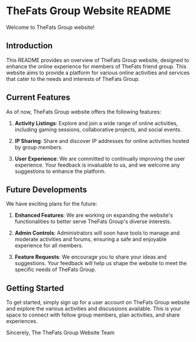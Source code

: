 # TheFats Group Website README

Welcome to TheFats Group website!

## Introduction

This README provides an overview of TheFats Group website, designed to enhance the online experience for members of TheFats friend group. This website aims to provide a platform for various online activities and services that cater to the needs and interests of TheFats Group.

## Current Features

As of now, TheFats Group website offers the following features:

1. **Activity Listings**: Explore and join a wide range of online activities, including gaming sessions, collaborative projects, and social events.

2. **IP Sharing**: Share and discover IP addresses for online activities hosted by group members.

3. **User Experience**: We are committed to continually improving the user experience. Your feedback is invaluable to us, and we welcome any suggestions to enhance the platform.

## Future Developments

We have exciting plans for the future:

1. **Enhanced Features**: We are working on expanding the website's functionalities to better serve TheFats Group's diverse interests.

2. **Admin Controls**: Administrators will soon have tools to manage and moderate activities and forums, ensuring a safe and enjoyable experience for all members.

3. **Feature Requests**: We encourage you to share your ideas and suggestions. Your feedback will help us shape the website to meet the specific needs of TheFats Group.

## Getting Started

To get started, simply sign up for a user account on TheFats Group website and explore the various activities and discussions available. This is your space to connect with fellow group members, plan activities, and share experiences.

Sincerely,
The TheFats Group Website Team

